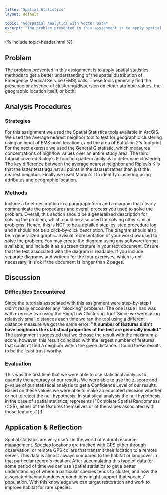 ```yaml
---
title: "Spatial Statistics"
layout: default

topic: "Geospatial Analytics with Vector Data"
excerpt: "The problem presented in this assignment is to apply spatial statistics methods to get a better understanding of the spatial distribution of Emergency Medical Service (EMS) calls.  These tools generally find the presence or absence of clustering/dispersion on either attribute values, the geographic location itself, or both."
---
```


{% include topic-header.html %}

## Problem

The problem presented in this assignment is to apply spatial statistics methods to get a better understanding of the spatial distribution of Emergency Medical Service (EMS) calls.  These tools generally find the presence or absence of clustering/dispersion on either attribute values, the geographic location itself, or both.

## Analysis Procedures

### Strategies

For this assignment we used the Spatial Statistics tools available in ArcGIS.  We used the Average nearest neighbor tool to test for geographic clustering using an input of EMS point locations, and the area of Battalion 2's footprint.  For the next exercise we used the General G statistic, which measures concentrations of high/low values over an entire study area.  The third tutorial covered Ripley's K function pattern analysis to determine clustering.  The key difference between the average nearest neighbor and Ripley's K is that the latter tests against all points in the dataset rather than just the nearest neighbor.  Finally we used Moran's I to identify clustering using attributes and geographic location.

### Methods 

Include a brief description in a paragraph form and a diagram that clearly communicate the procedures and overall process you used to solve the problem. Overall, this section should be a generalized description for solving the problem, which could be also used for solving other similar problems. Hence, this is NOT to be a detailed step-by-step procedure log and it should not be a click-by-click description. The diagram should also be a generalized graphical/visual representation of your workflow used to solve the problem. You may create the diagram using any software/format available, and include it as a screen capture in your text document. Ensure that the text associated with the diagram is readable. If you include separate diagrams and writeup for the four exercises, which is not necessary, it is ok if the document is longer than 2 pages.

## Discussion

### Difficulties Encountered

Since the tutorials associated with this assignment were step-by-step I didn't really encounter any "blocking" problems.  The one issue I had was with exercise two using the High/Low Clustering Tool.  Since we were using relatively small distances each time we ran the tool using a different distance measure we got the same error: **"X number of features didn't have neighbors the statistical properties of the test are generally invalid."**  The assignment suggested that we choose the result with the maximum z-score, however, this result coincided with the largest number of features that couldn't find a neighbor within the given distance.  I found these results to be the least trust-worthy.

### Evaluation

This was the first time that we were able to use statistical analysis to quantify the accuracy of our results.  We were able to use the z-score and p-value of our statistical analysis to get a Confidence Level of our results.  Based on these values we were able to make an educated decision whether or not to reject the null hypothesis.  In statistical analysis the null hypothesis, in the case of spatial statistics, represents ["Complete Spatial Randomness (CSR), either of the features themselves or of the values associated with those features."] [1]  
  
## Application &amp; Reflection

Spatial statistics are very useful in the world of natural resource management.  Species locations are tracked with GPS either through observation, or remote GPS collars that transmit their location to a remote server.  This data is almost always compared to the habitat or landcover in that particular record's location.  After accumulating this type of data for some period of time we can use spatial statistics to get a better understanding of where a particular species tends to cluster, and how the associated habitat/landcover conditions might support that species' population.  With this knowledge we can target restoration and work to improve habitat for rare species.

[1]: http://resources.arcgis.com/en/help/main/10.2/index.html#//005p00000006000000 "ArcGIS Resources: What is a z-score? What is a p-value?"